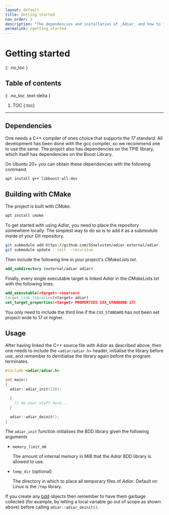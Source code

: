 ```yaml
---
layout: default
title: Getting started
nav_order: 2
description: "The dependencies and installation of _Adiar_ and how to initialise it."
permalink: /getting_started
---
```


# Getting started
{: .no_toc }

## Table of contents
{: .no_toc .text-delta }

1. TOC
{:toc}

---

## Dependencies
One needs a C++ compiler of ones choice that supports the _17_ standard. All
development has been done with the gcc compiler, so we recommend one to use the
same. The project also has dependencies on the TPIE library, which itself has
dependencies on the Boost Library.

On Ubuntu 20+ you can obtain these dependencies with the following command.

```bash
apt install g++ libboost-all-dev
```

## Building with CMake
The project is built with _CMake_.

```bash
apt install cmake
```

To get started with using _Adiar_, you need to place the repository somewhere
locally. The simplest way to do so is to add it as a submodule inside of your
Git repository.

```bash
git submodule add https://github.com/SSoelvsten/adiar external/adiar
git submodule update --init --recursive
```

Then include the following line in your project's _CMakeLists.txt_.

```cmake
add_subdirectory (external/adiar adiar)
```

Finally, every single executable target is linked _Adiar_ in the
_CMakeLists.txt_ with the following lines.

```cmake
add_executable(<target> <source>)
target_link_libraries(<target> adiar)
set_target_properties(<target> PROPERTIES CXX_STANDARD 17)
```

You only need to include the third line if the `CXX_STANDARD` has not been set
project-wide to 17 or higher.

## Usage
After having linked the C++ source file with _Adiar_ as described above, then
one needs to include the `<adiar/adiar.h>` header, initialise the library before
use, and remember to deinitialise the library again before the program
terminates.

```c++
#include <adiar/adiar.h>

int main()
{
  adiar::adiar_init(128);

  {
    // do your stuff here...
  }
  
  adiar::adiar_deinit();
}
```

The `adiar_init` function initialises the BDD library given the following arguments

- `memory_limit_mb`

  The amount of internal memory in MiB that the _Adiar_ BDD library is allowed
  to use.

- `temp_dir` (optional)

  The directory in which to place all temporary files of _Adiar_. Default on
  Linux is the `/tmp` library.

If you create any [bdd](/bdd.md) objects then remember to have them garbage
collected (for example, by letting a local variable go out of scope as shown
above) before calling `adiar::adiar_deinit()`.
